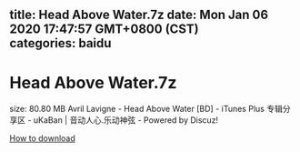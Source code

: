 
title: Head Above Water.7z
date: Mon Jan 06 2020 17:47:57 GMT+0800 (CST)    
categories: baidu
---

# Head Above Water.7z
size: 80.80 MB
 Avril Lavigne - Head Above Water [BD] - iTunes Plus 专辑分享区 - uKaBan | 音动人心.乐动神弦 - Powered by Discuz!
 

[How to download](https://bpcam.bemobtrk.com/go/2ceec3aa-1ca2-46d6-b9ff-aaa5c184517c?jno=1612)